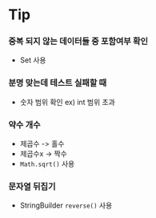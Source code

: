 # Tip

### 중복 되지 않는 데이터들 중 포함여부 확인
- Set 사용

### 분명 맞는데 테스트 실패할 때
- 숫자 범위 확인 ex) int 범위 초과

### 약수 개수
- 제곱수 -> 홀수
- 제곱수x -> 짝수
- `Math.sqrt()` 사용

### 문자열 뒤집기
- StringBuilder `reverse()` 사용
